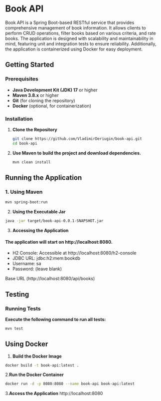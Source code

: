 # Book API

Book API is a Spring Boot-based RESTful service that provides comprehensive management of book information. It allows clients to perform CRUD operations, filter books based on various criteria, and rate books. The application is designed with scalability and maintainability in mind, featuring unit and integration tests to ensure reliability. Additionally, the application is containerized using Docker for easy deployment.

## Getting Started

### Prerequisites

- **Java Development Kit (JDK) 17** or higher
- **Maven 3.8.x** or higher
- **Git** (for cloning the repository)
- **Docker** (optional, for containerization)

### Installation

1. **Clone the Repository**
    ```bash
    git clone https://github.com/VladimirDeriugin/book-api.git
    cd book-api
    ```

2. **Use Maven to build the project and download dependencies.**
    ```bash
    mvn clean install
    ```

## Running the Application

### 1. Using Maven
```bash
mvn spring-boot:run
```
2. **Using the Executable Jar**
```bash
java -jar target/book-api-0.0.1-SNAPSHOT.jar
```
3. **Accessing the Application**
#### The application will start on http://localhost:8080.
- H2 Console: Accessible at http://localhost:8080/h2-console
- JDBC URL: jdbc:h2:mem:bookdb
- Username: sa
- Password: (leave blank)

Base URL (http://localhost:8080/api/books)

## Testing
### Running Tests
**Execute the following command to run all tests:**
```bash
mvn test
```

## Using Docker
1. **Build the Docker Image**
```bash
docker build -t book-api:latest .
```
2.**Run the Docker Container**
```bash
docker run -d -p 8080:8080 --name book-api book-api:latest
```
3.**Access the Application**
http://localhost:8080
